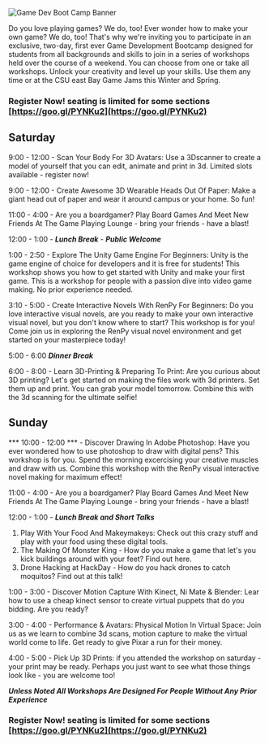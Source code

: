 ![Game Dev Boot Camp Banner](banner.png "Game Dev Boot Camp Banner")

Do you love playing games? We do, too! Ever wonder how to make your own game? We do, too! That's why we're inviting you to participate in an exclusive, two-day, first ever Game Development Bootcamp designed for students from all backgrounds and skills to join in a series of workshops held over the course of a weekend.  You can choose from one or take all workshops.  Unlock your creativity  and level up your skills. Use them any time or at the CSU east Bay Game Jams this Winter and Spring.

### Register Now! seating is limited for some sections [https://goo.gl/PYNKu2](https://goo.gl/PYNKu2) ###


## Saturday ##
9:00 - 12:00 - Scan Your Body For 3D Avatars: Use a 3Dscanner to create a model of yourself that you can edit, animate and print in 3d. Limited slots available  - register now!

9:00 - 12:00 - Create Awesome 3D Wearable Heads Out Of Paper: Make a giant head out of paper and wear it around campus or your home.  So fun!

11:00 - 4:00 - Are you a boardgamer? Play Board Games And Meet New Friends At The Game Playing Lounge - bring your friends - have a blast!

12:00 - 1:00 - ***Lunch Break*** -  ***Public Welcome***

1:00 - 2:50 - Explore The Unity Game Engine For Beginners: Unity is the game engine of choice for developers and it is free for students! This workshop shows you how to get started with Unity and make your first game.  This is a workshop for people with a passion dive into video game making.  No prior experience needed. 


3:10 - 5:00  - Create Interactive Novels With RenPy For Beginners: Do you love interactive visual novels, are you ready to make your own interactive visual novel, but you don't know where to start?  This workshop is for you! Come join us in exploring the RenPy visual novel environment and get started on your masterpiece today!

5:00 - 6:00 ***Dinner Break***

6:00 - 8:00 - Learn 3D-Printing	 & Preparing To Print: Are you curious about 3D printing?  Let's get started on making the files work with 3d printers.  Set them up and print.  You can grab your model tomorrow.  Combine this with the 3d scanning for the ultimate selfie!


## Sunday ##
*** 10:00 - 12:00 ***  - Discover Drawing In Adobe Photoshop: Have you ever wondered how to use photoshop to draw with digital pens?  This workshop is for you.  Spend the morning excercising your creative muscles and draw with us. Combine this workshop with the RenPy visual interactive novel making for maximum effect!


11:00 - 4:00 - Are you a boardgamer? Play Board Games And Meet New Friends At The Game Playing Lounge - bring your friends - have a blast!

12:00 - 1:00 - ***Lunch Break and Short Talks*** 
1. Play With Your Food And Makeymakeys: Check out this crazy stuff and play with your food using these digital tools.
2. The Making Of Monster King - How do you make a game that let's you kick buildings around with your feet? Find out here.
3. Drone Hacking at HackDay - How do you hack drones to catch moquitos? Find out at this talk!

1:00 - 3:00 - Discover Motion Capture With Kinect, Ni Mate & Blender: Lear how to use a cheap kinect sensor to create virtual puppets that do you bidding.  Are you ready?

3:00 - 4:00 - Performance & Avatars: Physical Motion In Virtual Space: Join us as we learn to combine 3d scans, motion capture to make the virtual world come to life.  Get ready to give Pixar a run for their money.

4:00 - 5:00 - Pick Up 3D Prints: if you attended the workshop on saturday - your print may be ready.  Perhaps you just want to see what those things look like - you are welcome too!

***Unless Noted All Workshops Are Designed For People Without Any Prior Experience***

### Register Now! seating is limited for some sections [https://goo.gl/PYNKu2](https://goo.gl/PYNKu2) ###

